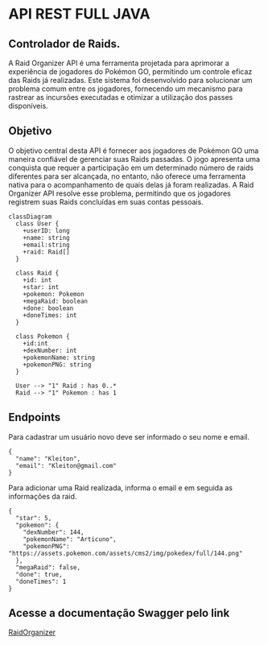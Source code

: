 # API REST FULL JAVA
## Controlador de Raids.

A Raid Organizer API é uma ferramenta projetada para aprimorar a experiência de jogadores do Pokémon GO, permitindo um controle eficaz das Raids já realizadas. Este sistema foi desenvolvido para solucionar um problema comum entre os jogadores, fornecendo um mecanismo para rastrear as incursões executadas e otimizar a utilização dos passes disponíveis.

## Objetivo
O objetivo central desta API é fornecer aos jogadores de Pokémon GO uma maneira confiável de gerenciar suas Raids passadas. O jogo apresenta uma conquista que requer a participação em um determinado número de raids diferentes para ser alcançada, no entanto, não oferece uma ferramenta nativa para o acompanhamento de quais delas já foram realizadas. A Raid Organizer API resolve esse problema, permitindo que os jogadores registrem suas Raids concluídas em suas contas pessoais.

```mermaid
classDiagram
  class User {
    +userID: long
    +name: string
    +email:string
    +raid: Raid[]
  }

  class Raid {
    +id: int
    +star: int
    +pokemon: Pokemon
    +megaRaid: boolean
    +done: boolean
    +doneTimes: int
  }

  class Pokemon {
    +id:int
    +dexNumber: int
    +pokemonName: string
    +pokemonPNG: string
  }

  User --> "1" Raid : has 0..*
  Raid --> "1" Pokemon : has 1
```

## Endpoints

Para cadastrar um usuário novo deve ser informado o seu nome e email.
```
{
  "name": "Kleiton",
  "email": "Kleiton@gmail.com"
}
```

Para adicionar uma Raid realizada, informa o email e em seguida as informações da raid.
```
{
  "star": 5,
  "pokemon": {
    "dexNumber": 144,
    "pokemonName": "Articuno",
    "pokemonPNG": "https://assets.pokemon.com/assets/cms2/img/pokedex/full/144.png"
  },
  "megaRaid": false,
  "done": true,
  "doneTimes": 1
}
```

## Acesse a documentação Swagger pelo link 

[RaidOrganizer](https://raidorganizer.up.railway.app/swagger-ui/index.html#/user-controller/addRaidByEmail)
 